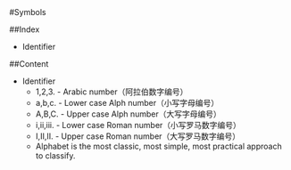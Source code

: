 
<!DOCTYPE html PUBLIC "-//W3C//DTD XHTML 1.0 Transitional//EN" "http://www.w3.org/TR/xhtml1/DTD/xhtml1-transitional.dtd">
<?xml version="1.0" encoding="utf-8"?>
<html xmlns="http://www.w3.org/1999/xhtml" xml:lang="en" lang="en">
<head><meta charset='utf-8'><meta name="viewport" content="width=device-width, initial-scale=1.0, maximum-scale=1.0">
  <title>Symbols</title>
<link id="MainCSS" type="text/css" rel="stylesheet" href="./static/stylesheets/main.css"/><script type="text/javascript" src=""></script></head>
<body>
#Symbols


##Index
* Identifier

##Content
* Identifier
  * 1,2,3. - Arabic number（阿拉伯数字编号）
  * a,b,c. - Lower case Alph number（小写字母编号）
  * A,B,C. - Upper case Alph number（大写字母编号）
  * i,ii,iii. - Lower case Roman number（小写罗马数字编号）
  * I,II,II. - Upper case Roman number（大写罗马数字编号）
  * Alphabet is the most classic, most simple, most practical approach to classify.

</body></html>